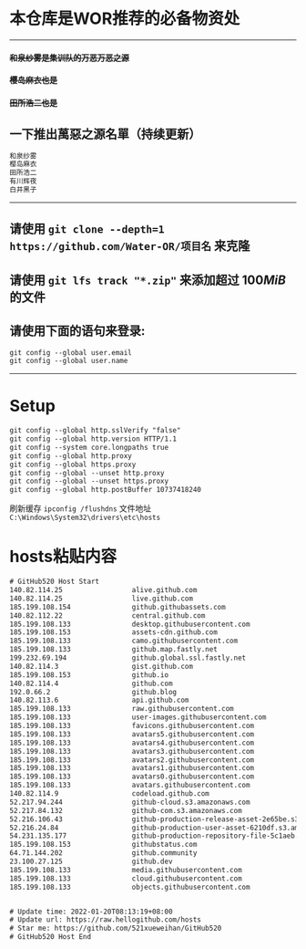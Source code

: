 # 本仓库是WOR推荐的必备物资处

---------------------------------------------

#### ~~和泉纱雾是集训队的万恶万恶之源~~
#### ~~樱岛麻衣也是~~
#### ~~田所浩二也是~~
## 一下推出萬惡之源名單（持续更新）
```txt
和泉纱雾
樱岛麻衣
田所浩二
有川辉夜
白井黑子
```

---------------------------------------------

## 请使用 `git clone --depth=1 https://github.com/Water-OR/项目名` 来克隆
## 请使用 `git lfs track "*.zip"` 来添加超过 $100MiB$ 的文件
## 请使用下面的语句来登录:
```txt
git config --global user.email
git config --global user.name
```

---

# Setup
```txt
git config --global http.sslVerify "false"
git config --global http.version HTTP/1.1
git config --system core.longpaths true
git config --global http.proxy
git config --global https.proxy
git config --global --unset http.proxy
git config --global --unset https.proxy
git config --global http.postBuffer 10737418240
```

刷新缓存 `ipconfig /flushdns`
文件地址 `C:\Windows\System32\drivers\etc\hosts`

# hosts粘贴内容

```txt
# GitHub520 Host Start
140.82.114.25                 alive.github.com
140.82.114.25                 live.github.com
185.199.108.154               github.githubassets.com
140.82.112.22                 central.github.com
185.199.108.133               desktop.githubusercontent.com
185.199.108.153               assets-cdn.github.com
185.199.108.133               camo.githubusercontent.com
185.199.108.133               github.map.fastly.net
199.232.69.194                github.global.ssl.fastly.net
140.82.114.3                  gist.github.com
185.199.108.153               github.io
140.82.114.4                  github.com
192.0.66.2                    github.blog
140.82.113.6                  api.github.com
185.199.108.133               raw.githubusercontent.com
185.199.108.133               user-images.githubusercontent.com
185.199.108.133               favicons.githubusercontent.com
185.199.108.133               avatars5.githubusercontent.com
185.199.108.133               avatars4.githubusercontent.com
185.199.108.133               avatars3.githubusercontent.com
185.199.108.133               avatars2.githubusercontent.com
185.199.108.133               avatars1.githubusercontent.com
185.199.108.133               avatars0.githubusercontent.com
185.199.108.133               avatars.githubusercontent.com
140.82.114.9                  codeload.github.com
52.217.94.244                 github-cloud.s3.amazonaws.com
52.217.84.132                 github-com.s3.amazonaws.com
52.216.106.43                 github-production-release-asset-2e65be.s3.amazonaws.com
52.216.24.84                  github-production-user-asset-6210df.s3.amazonaws.com
54.231.135.177                github-production-repository-file-5c1aeb.s3.amazonaws.com
185.199.108.153               githubstatus.com
64.71.144.202                 github.community
23.100.27.125                 github.dev
185.199.108.133               media.githubusercontent.com
185.199.108.133               cloud.githubusercontent.com
185.199.108.133               objects.githubusercontent.com


# Update time: 2022-01-20T08:13:19+08:00
# Update url: https://raw.hellogithub.com/hosts
# Star me: https://github.com/521xueweihan/GitHub520
# GitHub520 Host End
```
